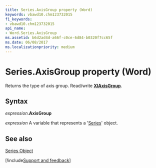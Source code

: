 ```yaml
---
title: Series.AxisGroup property (Word)
keywords: vbawd10.chm123732015
f1_keywords:
- vbawd10.chm123732015
api_name:
- Word.Series.AxisGroup
ms.assetid: b6d2ad4d-a66f-c0ce-6d84-b0320f7cc65f
ms.date: 06/08/2017
ms.localizationpriority: medium
---
```



# Series.AxisGroup property (Word)

Returns the type of axis group. Read/write **[XlAxisGroup](Word.xlaxisgroup.md)**.


## Syntax

_expression_.**AxisGroup**

_expression_ A variable that represents a '[Series](Word.Series.md)' object.


## See also


[Series Object](Word.Series.md)

[!include[Support and feedback](~/includes/feedback-boilerplate.md)]
